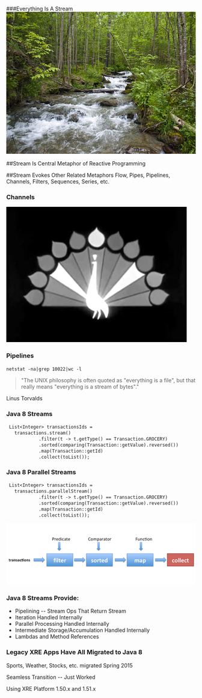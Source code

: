 ###Everything Is A Stream
![Image of a stream](images/stream.jpg)


##Stream Is Central Metaphor of Reactive Programming


##Stream Evokes Other Related Metaphors
Flow, Pipes, Pipelines, Channels, Filters, Sequences, Series, etc.


### Channels
![Image of NBC Peacock](images/nbcpeacock.jpg)


### Pipelines
    netstat -na|grep 10022|wc -l
>"The UNIX philosophy is often quoted as "everything is a file", but that
really means "everything is a stream of bytes"." 

Linus Torvalds


### Java 8 Streams

     List<Integer> transactionsIds = 
       transactions.stream()
                .filter(t -> t.getType() == Transaction.GROCERY)
                .sorted(comparing(Transaction::getValue).reversed())
                .map(Transaction::getId)
                .collect(toList());


### Java 8 Parallel Streams

     List<Integer> transactionsIds = 
       transactions.parallelStream()
                .filter(t -> t.getType() == Transaction.GROCERY)
                .sorted(comparing(Transaction::getValue).reversed())
                .map(Transaction::getId)
                .collect(toList());


![Image of java 8 pipeline](images/java8pipeline.jpg)


### Java 8 Streams Provide:

  * Pipelining -- Stream Ops That Return Stream
  * Iteration Handled Internally
  * Parallel Processing Handled Internally
  * Intermediate Storage/Accumulation Handled Internally
  * Lambdas and Method References


### Legacy XRE Apps Have All Migrated to Java 8

  Sports, Weather, Stocks, etc. migrated Spring 2015
  
  Seamless Transition -- Just Worked

  Using XRE Platform 1.50.x and 1.51.x

